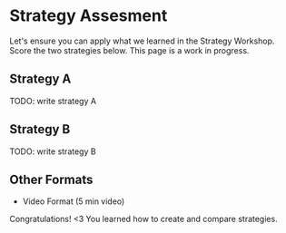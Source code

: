 # Strategy Assesment

Let's ensure you can apply what we learned in the Strategy Workshop. Score the two strategies below. This page is a work in progress.

## Strategy A
TODO: write strategy A

## Strategy B
TODO: write strategy B

## Other Formats
* Video Format (5 min video)

Congratulations! <3 You learned how to create and compare strategies.
